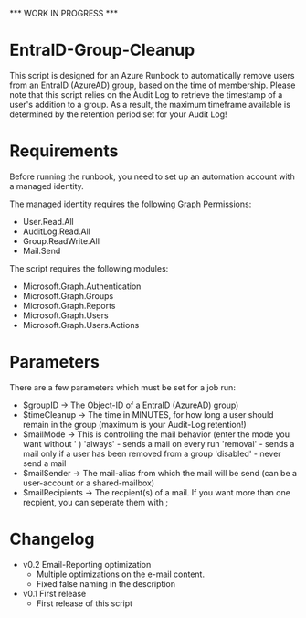 *** WORK IN PROGRESS ***

# EntraID-Group-Cleanup
This script is designed for an Azure Runbook to automatically remove users from an EntraID (AzureAD) group, based on the time of membership.
Please note that this script relies on the Audit Log to retrieve the timestamp of a user's addition to a group. As a result, the maximum timeframe available is determined by the retention period set for your Audit Log!

# Requirements
Before running the runbook, you need to set up an automation account with a managed identity.

The managed identity requires the following Graph Permissions:
   - User.Read.All
   - AuditLog.Read.All
   - Group.ReadWrite.All
   - Mail.Send

The script requires the following modules:
   - Microsoft.Graph.Authentication
   - Microsoft.Graph.Groups
   - Microsoft.Graph.Reports
   - Microsoft.Graph.Users
   - Microsoft.Graph.Users.Actions

# Parameters
There are a few parameters which must be set for a job run:
   - $groupID -> The Object-ID of a EntraID (AzureAD) group)
   - $timeCleanup -> The time in MINUTES, for how long a user should remain in the group (maximum is your Audit-Log retention!)
   - $mailMode -> This is controlling the mail behavior (enter the mode you want without ' )
      'always' - sends a mail on every run
      'removal' - sends a mail only if a user has been removed from a group
      'disabled' - never send a mail
   - $mailSender -> The mail-alias from which the mail will be send (can be a user-account or a shared-mailbox)
   - $mailRecipients -> The recpient(s) of a mail. If you want more than one recpient, you can seperate them with ;

# Changelog
- v0.2 Email-Reporting optimization
  - Multiple optimizations on the e-mail content.
  - Fixed false naming in the description
- v0.1 First release
  - First release of this script
